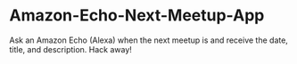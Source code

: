 # Amazon-Echo-Next-Meetup-App
Ask an Amazon Echo (Alexa) when the next meetup is and receive the date, title, and description. Hack away!
